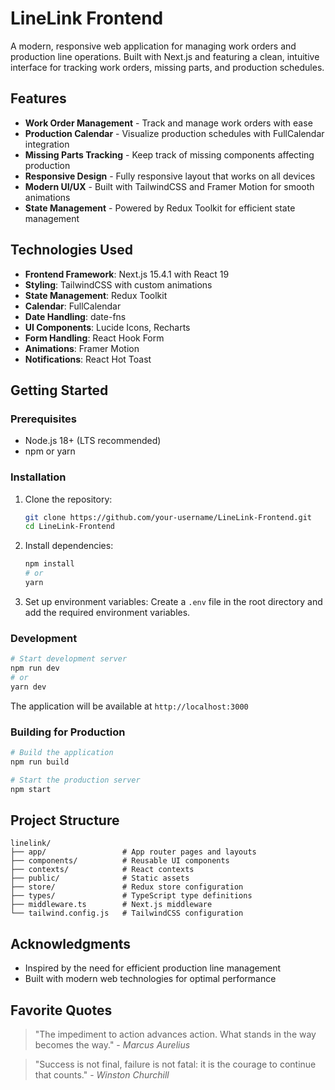 # LineLink Frontend

A modern, responsive web application for managing work orders and production line operations. Built with Next.js and featuring a clean, intuitive interface for tracking work orders, missing parts, and production schedules.

## Features

- **Work Order Management** - Track and manage work orders with ease
- **Production Calendar** - Visualize production schedules with FullCalendar integration
- **Missing Parts Tracking** - Keep track of missing components affecting production
- **Responsive Design** - Fully responsive layout that works on all devices
- **Modern UI/UX** - Built with TailwindCSS and Framer Motion for smooth animations
- **State Management** - Powered by Redux Toolkit for efficient state management

## Technologies Used

- **Frontend Framework**: Next.js 15.4.1 with React 19
- **Styling**: TailwindCSS with custom animations
- **State Management**: Redux Toolkit
- **Calendar**: FullCalendar
- **Date Handling**: date-fns
- **UI Components**: Lucide Icons, Recharts
- **Form Handling**: React Hook Form
- **Animations**: Framer Motion
- **Notifications**: React Hot Toast

## Getting Started

### Prerequisites

- Node.js 18+ (LTS recommended)
- npm or yarn

### Installation

1. Clone the repository:
   ```bash
   git clone https://github.com/your-username/LineLink-Frontend.git
   cd LineLink-Frontend
   ```

2. Install dependencies:
   ```bash
   npm install
   # or
   yarn
   ```

3. Set up environment variables:
   Create a `.env` file in the root directory and add the required environment variables.

### Development

```bash
# Start development server
npm run dev
# or
yarn dev
```

The application will be available at `http://localhost:3000`

### Building for Production

```bash
# Build the application
npm run build

# Start the production server
npm start
```

## Project Structure

```
linelink/
├── app/                 # App router pages and layouts
├── components/          # Reusable UI components
├── contexts/            # React contexts
├── public/              # Static assets
├── store/               # Redux store configuration
├── types/               # TypeScript type definitions
├── middleware.ts        # Next.js middleware
└── tailwind.config.js   # TailwindCSS configuration
```

## Acknowledgments

- Inspired by the need for efficient production line management
- Built with modern web technologies for optimal performance

## Favorite Quotes

> "The impediment to action advances action. What stands in the way becomes the way." - _Marcus Aurelius_

> "Success is not final, failure is not fatal: it is the courage to continue that counts." - _Winston Churchill_